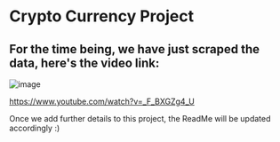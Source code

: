 # Crypto Currency Project

## For the time being, we have just scraped the data, here's the video link: 

![image](https://user-images.githubusercontent.com/34673684/146775826-0da1cecc-bc6e-47c4-8cc3-0eefaf558462.png)

https://www.youtube.com/watch?v=_F_BXGZg4_U

Once we add further details to this project, the ReadMe will be updated accordingly :)
